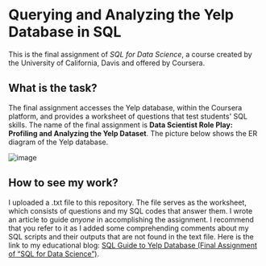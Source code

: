 # Querying and Analyzing the Yelp Database in SQL
This is the final assignment of _SQL for Data Science_, a course created by the University of California, Davis and offered by Coursera. 

## What is the task?
The final assignment accesses the Yelp database, within the Coursera platform, and provides a worksheet of questions that test students' SQL skills. The name of the final assignment is __Data Scientist Role Play: Profiling and Analyzing the Yelp Dataset__. The picture below shows the ER diagram of the Yelp database. 

![image](https://github.com/marvin-rubia/Querying-and-Analyzing-the-Yelp-Database-in-SQL/assets/140475770/0aebcbf7-5008-46bc-b61b-627ae5dc54d1)

## How to see my work?
I uploaded a .txt file to this repository. The file serves as the worksheet, which consists of questions and my SQL codes that answer them. I wrote an article to guide _anyone_ in accomplishing the assignment. I recommend that you refer to it as I added some comprehending comments about my SQL scripts and their outputs that are not found in the text file. Here is the link to my educational blog: [SQL Guide to Yelp Database (Final Assignment of “SQL for Data Science”)](https://marvinrubia.medium.com/sql-guide-to-yelp-database-final-assignment-of-sql-for-data-science-35a0a1091a07).
